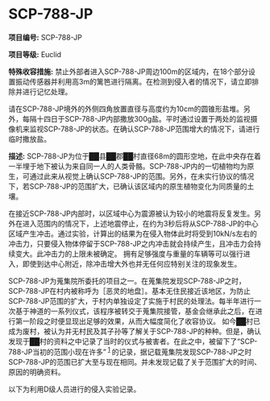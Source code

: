 # SCP-788-JP
**项目编号:** SCP-788-JP

**项目等级:** Euclid

**特殊收容措施:** 禁止外部者进入SCP-788-JP周边100m的区域内，在18个部分设置振动传感器并利用高3m的篱笆进行隔离。在检测到侵入者的情况下，请立即排除并进行记忆处理。

请在SCP-788-JP境外的外侧四角放置直径与高度约为10cm的圆锥形盐堆。另外，每隔十四日于SCP-788-JP内部撒放300g盐。平时通过设置于两处的监视摄像机来监视SCP-788-JP的状态。在确认SCP-788-JP范围增大的情况下，请进行临时撒放盐。

**描述:** SCP-788-JP为位于██县██郡██村直径68m的圆形空地，在此中央存在着一半埋于地下被认为来自同一人的人类骨骼。SCP-788-JP内的一切植物均为原生，可通过此来从视觉上确认SCP-788-JP的范围。另外，在未实行协议的情况下，若SCP-788-JP的范围扩大，已确认该区域内的原生植物变化为同质量的土壤。

在接近SCP-788-JP内部时，以区域中心为震源被认为较小的地震将反复发生。另外在进入范围内的情况下，上述地震停止，在约为3秒后将从SCP-788-JP的中心区域产生冲击。通过实验，计算出的结果为在侵入物体此时将受到10kN/s左右的冲击力，只要侵入物体停留于SCP-788-JP之内冲击就会持续产生，且冲击力会持续变大。此冲击力的上限未被确定。
拥有足够强度与重量的车辆等可以强行进入，即使到达中心附近，除冲击增大外也并无任何应特别关注的现象发生。

SCP-788-JP为蒐集院所委托的项目之一。在蒐集院发现SCP-788-JP之时，SCP-788-JP在村内被称呼为［恶灵的地盘］。基本无住民接近该地区，为防止SCP-788-JP范围的扩大，于村内单独设定了实施于村民的处理法。每半年进行一次基于神道的一系列仪式，该程序被转交于蒐集院接管，基金会继承此之后，在进行第一阶段之时便显现出足够的效果，从而大幅度简化了收容协议。
如今██村已成为废村，被认为并无村民及其子孙等了解关于SCP-788-JP的种种。但是，确认发现于██村的资料之中记录了当时的仪式与被害者。在此之中，被留下了“SCP-788-JP当初的范围小现在许多”<sup class='footnoteref'>
 <a shape='rect' class='footnoteref' id='footnoteref-1' href='javascript:;' onclick='WIKIDOT.page.utils.scrollToReference(&apos;footnote-1&apos;)'>1</a>
</sup>的记录，据记载蒐集院发现SCP-788-JP之时SCP-788-JP的范围已扩大至与现在相同。并未发现记载了关于范围扩大的时间、原因的明确资料。

以下为利用D级人员进行的侵入实验记录。


